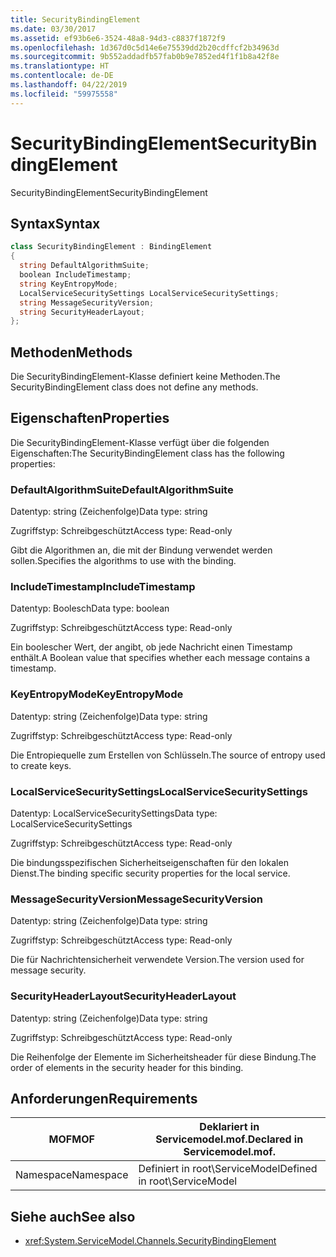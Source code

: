 ```yaml
---
title: SecurityBindingElement
ms.date: 03/30/2017
ms.assetid: ef93b6e6-3524-48a8-94d3-c8837f1872f9
ms.openlocfilehash: 1d367d0c5d14e6e75539dd2b20cdffcf2b34963d
ms.sourcegitcommit: 9b552addadfb57fab0b9e7852ed4f1f1b8a42f8e
ms.translationtype: HT
ms.contentlocale: de-DE
ms.lasthandoff: 04/22/2019
ms.locfileid: "59975558"
---
```

# <a name="securitybindingelement"></a><span data-ttu-id="5736a-102">SecurityBindingElement</span><span class="sxs-lookup"><span data-stu-id="5736a-102">SecurityBindingElement</span></span>
<span data-ttu-id="5736a-103">SecurityBindingElement</span><span class="sxs-lookup"><span data-stu-id="5736a-103">SecurityBindingElement</span></span>  
  
## <a name="syntax"></a><span data-ttu-id="5736a-104">Syntax</span><span class="sxs-lookup"><span data-stu-id="5736a-104">Syntax</span></span>  
  
```csharp
class SecurityBindingElement : BindingElement  
{  
  string DefaultAlgorithmSuite;  
  boolean IncludeTimestamp;  
  string KeyEntropyMode;  
  LocalServiceSecuritySettings LocalServiceSecuritySettings;  
  string MessageSecurityVersion;  
  string SecurityHeaderLayout;  
};  
```  
  
## <a name="methods"></a><span data-ttu-id="5736a-105">Methoden</span><span class="sxs-lookup"><span data-stu-id="5736a-105">Methods</span></span>  
 <span data-ttu-id="5736a-106">Die SecurityBindingElement-Klasse definiert keine Methoden.</span><span class="sxs-lookup"><span data-stu-id="5736a-106">The SecurityBindingElement class does not define any methods.</span></span>  
  
## <a name="properties"></a><span data-ttu-id="5736a-107">Eigenschaften</span><span class="sxs-lookup"><span data-stu-id="5736a-107">Properties</span></span>  
 <span data-ttu-id="5736a-108">Die SecurityBindingElement-Klasse verfügt über die folgenden Eigenschaften:</span><span class="sxs-lookup"><span data-stu-id="5736a-108">The SecurityBindingElement class has the following properties:</span></span>  
  
### <a name="defaultalgorithmsuite"></a><span data-ttu-id="5736a-109">DefaultAlgorithmSuite</span><span class="sxs-lookup"><span data-stu-id="5736a-109">DefaultAlgorithmSuite</span></span>  
 <span data-ttu-id="5736a-110">Datentyp: string (Zeichenfolge)</span><span class="sxs-lookup"><span data-stu-id="5736a-110">Data type: string</span></span>  
  
 <span data-ttu-id="5736a-111">Zugriffstyp: Schreibgeschützt</span><span class="sxs-lookup"><span data-stu-id="5736a-111">Access type: Read-only</span></span>  
  
 <span data-ttu-id="5736a-112">Gibt die Algorithmen an, die mit der Bindung verwendet werden sollen.</span><span class="sxs-lookup"><span data-stu-id="5736a-112">Specifies the algorithms to use with the binding.</span></span>  
  
### <a name="includetimestamp"></a><span data-ttu-id="5736a-113">IncludeTimestamp</span><span class="sxs-lookup"><span data-stu-id="5736a-113">IncludeTimestamp</span></span>  
 <span data-ttu-id="5736a-114">Datentyp: Boolesch</span><span class="sxs-lookup"><span data-stu-id="5736a-114">Data type: boolean</span></span>  
  
 <span data-ttu-id="5736a-115">Zugriffstyp: Schreibgeschützt</span><span class="sxs-lookup"><span data-stu-id="5736a-115">Access type: Read-only</span></span>  
  
 <span data-ttu-id="5736a-116">Ein boolescher Wert, der angibt, ob jede Nachricht einen Timestamp enthält.</span><span class="sxs-lookup"><span data-stu-id="5736a-116">A Boolean value that specifies whether each message contains a timestamp.</span></span>  
  
### <a name="keyentropymode"></a><span data-ttu-id="5736a-117">KeyEntropyMode</span><span class="sxs-lookup"><span data-stu-id="5736a-117">KeyEntropyMode</span></span>  
 <span data-ttu-id="5736a-118">Datentyp: string (Zeichenfolge)</span><span class="sxs-lookup"><span data-stu-id="5736a-118">Data type: string</span></span>  
  
 <span data-ttu-id="5736a-119">Zugriffstyp: Schreibgeschützt</span><span class="sxs-lookup"><span data-stu-id="5736a-119">Access type: Read-only</span></span>  
  
 <span data-ttu-id="5736a-120">Die Entropiequelle zum Erstellen von Schlüsseln.</span><span class="sxs-lookup"><span data-stu-id="5736a-120">The source of entropy used to create keys.</span></span>  
  
### <a name="localservicesecuritysettings"></a><span data-ttu-id="5736a-121">LocalServiceSecuritySettings</span><span class="sxs-lookup"><span data-stu-id="5736a-121">LocalServiceSecuritySettings</span></span>  
 <span data-ttu-id="5736a-122">Datentyp: LocalServiceSecuritySettings</span><span class="sxs-lookup"><span data-stu-id="5736a-122">Data type: LocalServiceSecuritySettings</span></span>  
  
 <span data-ttu-id="5736a-123">Zugriffstyp: Schreibgeschützt</span><span class="sxs-lookup"><span data-stu-id="5736a-123">Access type: Read-only</span></span>  
  
 <span data-ttu-id="5736a-124">Die bindungsspezifischen Sicherheitseigenschaften für den lokalen Dienst.</span><span class="sxs-lookup"><span data-stu-id="5736a-124">The binding specific security properties for the local service.</span></span>  
  
### <a name="messagesecurityversion"></a><span data-ttu-id="5736a-125">MessageSecurityVersion</span><span class="sxs-lookup"><span data-stu-id="5736a-125">MessageSecurityVersion</span></span>  
 <span data-ttu-id="5736a-126">Datentyp: string (Zeichenfolge)</span><span class="sxs-lookup"><span data-stu-id="5736a-126">Data type: string</span></span>  
  
 <span data-ttu-id="5736a-127">Zugriffstyp: Schreibgeschützt</span><span class="sxs-lookup"><span data-stu-id="5736a-127">Access type: Read-only</span></span>  
  
 <span data-ttu-id="5736a-128">Die für Nachrichtensicherheit verwendete Version.</span><span class="sxs-lookup"><span data-stu-id="5736a-128">The version used for message security.</span></span>  
  
### <a name="securityheaderlayout"></a><span data-ttu-id="5736a-129">SecurityHeaderLayout</span><span class="sxs-lookup"><span data-stu-id="5736a-129">SecurityHeaderLayout</span></span>  
 <span data-ttu-id="5736a-130">Datentyp: string (Zeichenfolge)</span><span class="sxs-lookup"><span data-stu-id="5736a-130">Data type: string</span></span>  
  
 <span data-ttu-id="5736a-131">Zugriffstyp: Schreibgeschützt</span><span class="sxs-lookup"><span data-stu-id="5736a-131">Access type: Read-only</span></span>  
  
 <span data-ttu-id="5736a-132">Die Reihenfolge der Elemente im Sicherheitsheader für diese Bindung.</span><span class="sxs-lookup"><span data-stu-id="5736a-132">The order of elements in the security header for this binding.</span></span>  
  
## <a name="requirements"></a><span data-ttu-id="5736a-133">Anforderungen</span><span class="sxs-lookup"><span data-stu-id="5736a-133">Requirements</span></span>  
  
|<span data-ttu-id="5736a-134">MOF</span><span class="sxs-lookup"><span data-stu-id="5736a-134">MOF</span></span>|<span data-ttu-id="5736a-135">Deklariert in Servicemodel.mof.</span><span class="sxs-lookup"><span data-stu-id="5736a-135">Declared in Servicemodel.mof.</span></span>|  
|---------|-----------------------------------|  
|<span data-ttu-id="5736a-136">Namespace</span><span class="sxs-lookup"><span data-stu-id="5736a-136">Namespace</span></span>|<span data-ttu-id="5736a-137">Definiert in root\ServiceModel</span><span class="sxs-lookup"><span data-stu-id="5736a-137">Defined in root\ServiceModel</span></span>|  
  
## <a name="see-also"></a><span data-ttu-id="5736a-138">Siehe auch</span><span class="sxs-lookup"><span data-stu-id="5736a-138">See also</span></span>

- <xref:System.ServiceModel.Channels.SecurityBindingElement>
